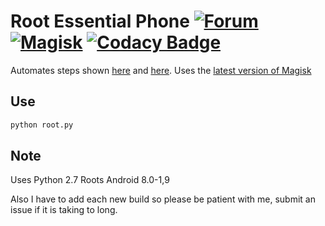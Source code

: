 # Root Essential Phone [![Forum](https://img.shields.io/badge/XDA-Forums-f59714.svg?style=flat-square)](https://forum.xda-developers.com/essential-phone/development/root-essential-phone-automated-t3738633) [![Magisk](https://img.shields.io/badge/Magisk-Latest-00B39B.svg?style=flat-square)](https://forum.xda-developers.com/apps/magisk/official-magisk-v7-universal-systemless-t3473445) [![Codacy Badge](https://api.codacy.com/project/badge/Grade/48f0017cee20408e952919d3a551c9c3)](https://www.codacy.com/app/thehappydinoa/root-PH1?utm_source=github.com&utm_medium=referral&utm_content=thehappydinoa/root-PH1&utm_campaign=Badge_Grade)

Automates steps shown [here](https://www.xda-developers.com/how-to-root-essential-phone-ph-1/) and [here](https://forum.xda-developers.com/essential-phone/how-to/guide-rooting-essential-ph-1-magisk-t3701976). Uses the [latest version of Magisk](https://forum.xda-developers.com/apps/magisk/official-magisk-v7-universal-systemless-t3473445)

## Use

```bash
python root.py
```

## Note

Uses Python 2.7
Roots Android 8.0-1,9

Also I have to add each new build so please be patient with me, submit an issue if it is taking to long.
